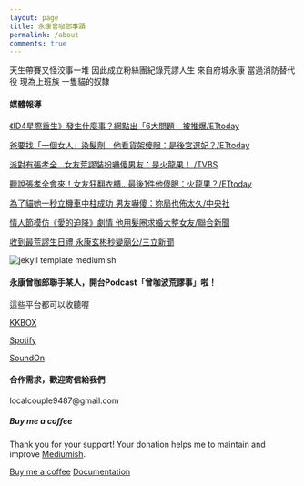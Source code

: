 ```yaml
---
layout: page
title: 永康曾咖郎事蹟
permalink: /about
comments: true
---
```


<div class="row justify-content-between">
<div class="col-md-8 pr-5">

<p>天生帶賽又怪洨事一堆 因此成立粉絲團紀錄荒謬人生 來自府城永康 當過消防替代役 現為上班族 一隻貓的奴隸</p>

<h4>媒體報導</h4>

<a href="https://movies.ettoday.net/news/726187">《ID4星際重生》發生什麼事？網點出「6大問題」被推爆/ETtoday</a></p>
<p>

<a href="https://www.ettoday.net/news/20160705/729480.htm">爸要找「一個女人」染髮劑　他看貨架傻眼：是後宮選妃？/ETtoday</a>
<p></p>

<a href="https://news.tvbs.com.tw/fun/695772">派對有張孝全…女友荒謬裝扮嚇傻男友：是火龍果！
/TVBS</a>
<p></p>

<a href="https://star.ettoday.net/news/835805">聽說張孝全會來！女友狂翻衣櫃…最後1件他傻眼：火龍果？/ETtoday</a></p>
<p>

<a href="https://www.cna.com.tw/news/ahel/201701145007.aspx">為了貓她一秒立機車中柱成功 男友嚇傻：妳局也佈太久/中央社</a>
<p></p>

<a href="https://udn.com/news/story/7272/4355471">情人節模仿《愛的迫降》劇情 他用髮圈求婚大整女友/聯合新聞</a>
<p></p>

<a href="https://tw.news.yahoo.com/%E6%94%B6%E5%88%B0%E6%9C%80%E8%8D%92%E8%AC%AC%E7%94%9F%E6%97%A5%E7%A6%AE-%E6%B0%B8%E5%BA%B7%E7%8E%84%E5%BD%AC%E7%A7%92%E8%AE%8A%E5%BB%9F%E5%85%AC-030016391.html">收到最荒謬生日禮 永康玄彬秒變廟公/三立新聞</a>
<p></p>


<p class="mb-5"><img class="shadow-lg" src="{{site.baseurl}}/assets/images/mediumish-jekyll-template.png" alt="jekyll template mediumish" /></p>

<h4>永康曾咖郎聯手某人，開台Podcast「曾咖波荒謬事」啦！</h4>
<p>這些平台都可以收聽喔</p>
<a href="https://reurl.cc/VXjRk6">KKBOX</a>
<p></p>
<a href="https://reurl.cc/GroXWd">Spotify</a>
<p></p>
<a href="https://reurl.cc/e86W1m">SoundOn</a>
<p></p>

<h4>合作需求，歡迎寄信給我們</h4>

<p>localcouple9487@gmail.com</p>

</div>

<div class="col-md-4">

<div class="sticky-top sticky-top-80">
<h5>Buy me a coffee</h5>

<p>Thank you for your support! Your donation helps me to maintain and improve <a target="_blank" href="https://github.com/wowthemesnet/mediumish-theme-jekyll">Mediumish<i class="fab fa-github"></i></a>.</p>

<a target="_blank" href="https://www.wowthemes.net/donate/" class="btn btn-danger">Buy me a coffee</a> <a target="_blank" href="https://bootstrapstarter.com/bootstrap-templates/template-mediumish-bootstrap-jekyll/" class="btn btn-warning">Documentation</a>

</div>
</div>
</div>
